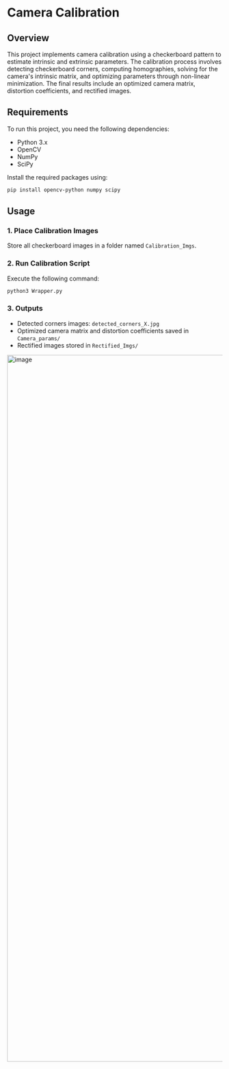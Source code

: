# Camera Calibration

## Overview
This project implements camera calibration using a checkerboard pattern to estimate intrinsic and extrinsic parameters. The calibration process involves detecting checkerboard corners, computing homographies, solving for the camera's intrinsic matrix, and optimizing parameters through non-linear minimization. The final results include an optimized camera matrix, distortion coefficients, and rectified images.

## Requirements
To run this project, you need the following dependencies:
- Python 3.x
- OpenCV
- NumPy
- SciPy

Install the required packages using:
```bash
pip install opencv-python numpy scipy
```

## Usage
### 1. Place Calibration Images
Store all checkerboard images in a folder named `Calibration_Imgs`.

### 2. Run Calibration Script
Execute the following command:
```bash
python3 Wrapper.py
```

### 3. Outputs
- Detected corners images: `detected_corners_X.jpg`
- Optimized camera matrix and distortion coefficients saved in `Camera_params/`
- Rectified images stored in `Rectified_Imgs/`

<img width="1318" height="1649" alt="image" src="https://github.com/user-attachments/assets/dd5203f2-7550-4ae1-b702-028d203facfd" />


